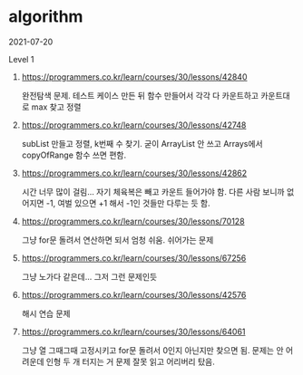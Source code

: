 # algorithm

2021-07-20

Level 1

1. https://programmers.co.kr/learn/courses/30/lessons/42840

   완전탐색 문제. 테스트 케이스 만든 뒤 함수 만들어서 각각 다 카운트하고 카운트대로 max 찾고 정렬
   
2. https://programmers.co.kr/learn/courses/30/lessons/42748

   subList 만들고 정렬, k번째 수 찾기. 굳이 ArrayList 안 쓰고 Arrays에서 copyOfRange 함수 쓰면 편함.

3. https://programmers.co.kr/learn/courses/30/lessons/42862

   시간 너무 많이 걸림... 자기 체육복은 빼고 카운트 들어가야 함. 다른 사람 보니까 없어지면 -1, 여벌 있으면 +1 해서 -1인 것들만 다루는 듯 함.

4. https://programmers.co.kr/learn/courses/30/lessons/70128

   그냥 for문 돌려서 연산하면 되서 엄청 쉬움. 쉬어가는 문제

5. https://programmers.co.kr/learn/courses/30/lessons/67256

   그냥 노가다 같은데... 그저 그런 문제인듯

6. https://programmers.co.kr/learn/courses/30/lessons/42576

   해시 연습 문제

7. https://programmers.co.kr/learn/courses/30/lessons/64061

   그냥 열 그때그때 고정시키고 for문 돌려서 0인지 아닌지만 찾으면 됨. 문제는 안 어려운데 인형 두 개 터지는 거 문제 잘못 읽고 어리버리 탔음.